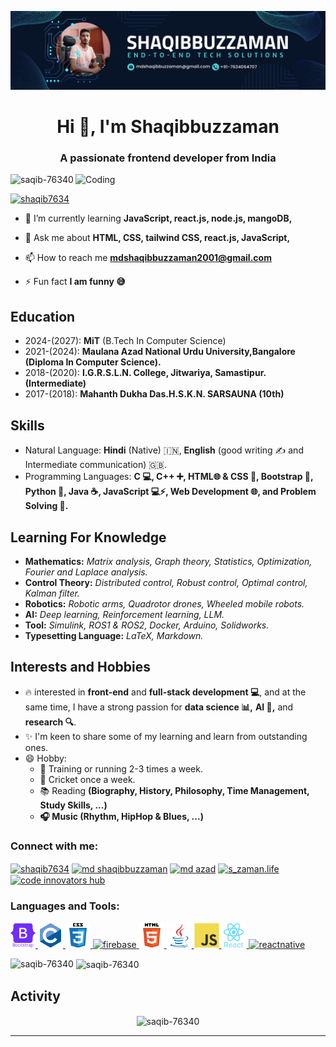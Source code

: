 ![MasterHead](https://github.com/saqib-76340/saqib-76340/blob/main/Navy%20Blue%20Geometric%20Technology%20LinkedIn%20Banner%20(3).png)

<h1 align="center">Hi 👋, I'm Shaqibbuzzaman</h1>
<h3 align="center">A passionate frontend developer from India</h3>

<img align="right" alt="Coding" width="400" src="https://i.pinimg.com/originals/54/e3/7d/54e37d8074ebcde1d96c77d7b2a7f310.gif">

<p align="left"> <img src="https://komarev.com/ghpvc/?username=saqib-76340&label=Profile%20views&color=0e75b6&style=flat" alt="saqib-76340" /> </p>

<p align="left"> <a href="https://twitter.com/shaqib7634" target="blank"><img src="https://img.shields.io/twitter/follow/shaqib7634?logo=twitter&style=for-the-badge" alt="shaqib7634" /></a> </p>

- 🌱 I’m currently learning **JavaScript, react.js, node.js, mangoDB,**

- 💬 Ask me about **HTML, CSS, tailwind CSS, react.js, JavaScript,**

- 📫 How to reach me **mdshaqibbuzzaman2001@gmail.com**

- ⚡ Fun fact **I am funny 😅**
  
## Education
- 2024-(2027): **MiT** (B.Tech In Computer Science)
- 2021-(2024): **Maulana Azad National Urdu University,Bangalore (Diploma In Computer Science).**
- 2018-(2020): **I.G.R.S.L.N. College, Jitwariya, Samastipur. (Intermediate)**
- 2017-(2018): **Mahanth Dukha Das.H.S.K.N. SARSAUNA (10th)**
  

## Skills
- Natural Language: **Hindi** (Native) 🇮🇳, **English** (good writing ✍️ and Intermediate communication) 🇬🇧.
- Programming Languages: **C 💻, C++ ➕, HTML🌐 & CSS 🎨, Bootstrap 🔲, Python 🐍, Java ☕, JavaScript 💻⚡, Web Development 🌐, and Problem Solving 🧠.**
## Learning For Knowledge 
  - **Mathematics:** *Matrix analysis, Graph theory, Statistics, Optimization, Fourier and Laplace analysis.*
  - **Control Theory:** *Distributed control, Robust control, Optimal control, Kalman filter.*
  - **Robotics:** *Robotic arms, Quadrotor drones, Wheeled mobile robots.*
  - **AI:** *Deep learning, Reinforcement learning, LLM.*
- **Tool:** *Simulink, ROS1 & ROS2, Docker, Arduino, Solidworks.*
- **Typesetting Language:** *LaTeX, Markdown.*
## Interests and Hobbies 
- 🔥 interested in **front-end** and **full-stack development 💻**, and at the same time, I have a strong passion for **data science 📊,** **AI 🤖,** and **research 🔍**.
- ✨ I'm keen to share some of my learning and learn from outstanding ones.
- 😄 Hobby:
  - 💪 Training or running 2-3 times a week.
  - 🏏 Cricket once a week.
  - 📚 Reading **(Biography, History, Philosophy, Time Management, Study Skills, ...)**
  - **🎧 Music (Rhythm, HipHop & Blues, ...)**

<h3 align="left">Connect with me:</h3>
<p align="left">
<a href="https://twitter.com/shaqib7634" target="blank"><img align="center" src="https://raw.githubusercontent.com/rahuldkjain/github-profile-readme-generator/master/src/images/icons/Social/twitter.svg" alt="shaqib7634" height="30" width="40" /></a>
<a href="https://linkedin.com/in/md shaqibbuzzaman" target="blank"><img align="center" src="https://raw.githubusercontent.com/rahuldkjain/github-profile-readme-generator/master/src/images/icons/Social/linked-in-alt.svg" alt="md shaqibbuzzaman" height="30" width="40" /></a>
<a href="https://fb.com/md azad" target="blank"><img align="center" src="https://raw.githubusercontent.com/rahuldkjain/github-profile-readme-generator/master/src/images/icons/Social/facebook.svg" alt="md azad" height="30" width="40" /></a>
<a href="https://instagram.com/s_zaman.life" target="blank"><img align="center" src="https://raw.githubusercontent.com/rahuldkjain/github-profile-readme-generator/master/src/images/icons/Social/instagram.svg" alt="s_zaman.life" height="30" width="40" /></a>
<a href="https://www.youtube.com/c/code innovators hub" target="blank"><img align="center" src="https://raw.githubusercontent.com/rahuldkjain/github-profile-readme-generator/master/src/images/icons/Social/youtube.svg" alt="code innovators hub" height="30" width="40" /></a>
</p>

<h3 align="left">Languages and Tools:</h3>
<p align="left"> <a href="https://getbootstrap.com" target="_blank" rel="noreferrer"> <img src="https://raw.githubusercontent.com/devicons/devicon/master/icons/bootstrap/bootstrap-plain-wordmark.svg" alt="bootstrap" width="40" height="40"/> </a> <a href="https://www.cprogramming.com/" target="_blank" rel="noreferrer"> <img src="https://raw.githubusercontent.com/devicons/devicon/master/icons/c/c-original.svg" alt="c" width="40" height="40"/> </a> <a href="https://www.w3schools.com/css/" target="_blank" rel="noreferrer"> <img src="https://raw.githubusercontent.com/devicons/devicon/master/icons/css3/css3-original-wordmark.svg" alt="css3" width="40" height="40"/> </a> <a href="https://firebase.google.com/" target="_blank" rel="noreferrer"> <img src="https://www.vectorlogo.zone/logos/firebase/firebase-icon.svg" alt="firebase" width="40" height="40"/> </a> <a href="https://www.w3.org/html/" target="_blank" rel="noreferrer"> <img src="https://raw.githubusercontent.com/devicons/devicon/master/icons/html5/html5-original-wordmark.svg" alt="html5" width="40" height="40"/> </a> <a href="https://www.java.com" target="_blank" rel="noreferrer"> <img src="https://raw.githubusercontent.com/devicons/devicon/master/icons/java/java-original.svg" alt="java" width="40" height="40"/> </a> <a href="https://developer.mozilla.org/en-US/docs/Web/JavaScript" target="_blank" rel="noreferrer"> <img src="https://raw.githubusercontent.com/devicons/devicon/master/icons/javascript/javascript-original.svg" alt="javascript" width="40" height="40"/> </a> <a href="https://reactjs.org/" target="_blank" rel="noreferrer"> <img src="https://raw.githubusercontent.com/devicons/devicon/master/icons/react/react-original-wordmark.svg" alt="react" width="40" height="40"/> </a> <a href="https://reactnative.dev/" target="_blank" rel="noreferrer"> <img src="https://reactnative.dev/img/header_logo.svg" alt="reactnative" width="40" height="40"/> </a> </p>

<p><img align="left" src="https://github-readme-stats.vercel.app/api/top-langs?username=saqib-76340&show_icons=true&locale=en&layout=compact" alt="saqib-76340" /></p>

<p>&nbsp;<img align="center" src="https://github-readme-stats.vercel.app/api?username=saqib-76340&show_icons=true&locale=en" alt="saqib-76340" /></p>

## Activity
<p align="center"><img align="center" src="https://github-readme-streak-stats.herokuapp.com/?user=saqib-76340&" alt="saqib-76340" /></p>










---
<!--
[![wakatime](https://wakatime.com/badge/user/09b9ec51-4790-4f52-a7f3-ae35dcbfc6dc.svg)](https://wakatime.com/@09b9ec51-4790-4f52-a7f3-ae35dcbfc6dc)

- 🔥 Interested in working with front-end & full-stack web development Programming.
- ✨ I'm keen to share some of my learning and learn from outstanding ones.
- 😄 Hobby:
  - 💪 Training or running 2~3 times a week
  - 🏏 Cricket once a week
  - 📚 Reading (Biography, History, Philosophy, Time Management, Study Skills, ...) 
  - 🎧 Music (Rhythm, HipHop & Blues, ...)
  - 🎮 Video games(The Legend of Zelda: Breath of the Wild, Fire Emblem, Monster Hunter Rise, ...)


  <a href="https://twitter.com/shaqib7634" target="blank"><img src="https://github.com/saqib-76340/saqib-76340/blob/main/mitlicence.svg" alt="shaqib7634"/></a>
--!>




